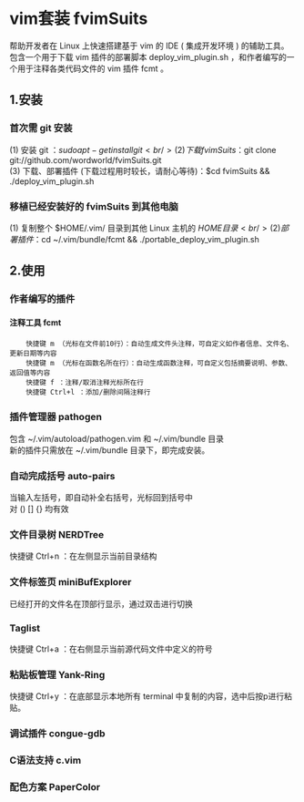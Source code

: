vim套装 fvimSuits
====================
帮助开发者在 Linux 上快速搭建基于 vim 的 IDE ( 集成开发环境 ) 的辅助工具。<br/>
包含一个用于下载 vim 插件的部署脚本 deploy_vim_plugin.sh ，和作者编写的一个用于注释各类代码文件的 vim 插件 fcmt 。

1.安装
--------------------
### 首次需 git 安装
(1) 安装 git		：$sudo apt-get install git <br/>
(2) 下载 fvimSuits	：$git clone git://github.com/wordworld/fvimSuits.git <br/>
(3) 下载、部署插件 (下载过程用时较长，请耐心等待)：$cd fvimSuits && ./deploy_vim_plugin.sh <br/>
### 移植已经安装好的 fvimSuits 到其他电脑
(1) 复制整个 $HOME/.vim/ 目录到其他 Linux 主机的 $HOME 目录 <br/>
(2) 部署插件		：$cd ~/.vim/bundle/fcmt && ./portable_deploy_vim_plugin.sh

2.使用
--------------------
### 作者编写的插件
#### 注释工具 fcmt
		快捷键 m （光标在文件前10行）：自动生成文件头注释，可自定义如作者信息、文件名、更新日期等内容
		快捷键 m （光标在函数名所在行）：自动生成函数注释，可自定义包括摘要说明、参数、返回值等内容
		快捷键 f ：注释/取消注释光标所在行
		快捷键 Ctrl+l ：添加/删除间隔注释行

### 插件管理器 pathogen
包含 ~/.vim/autoload/pathogen.vim 和 ~/.vim/bundle 目录 <br/>
新的插件只需放在 ~/.vim/bundle 目录下，即完成安装。

### 自动完成括号 auto-pairs
当输入左括号，即自动补全右括号，光标回到括号中 <br/>
对 () [] {} 均有效

### 文件目录树 NERDTree
快捷键 Ctrl+n ：在左侧显示当前目录结构

### 文件标签页 miniBufExplorer
已经打开的文件名在顶部行显示，通过双击进行切换

### Taglist
快捷键 Ctrl+a ：在右侧显示当前源代码文件中定义的符号

### 粘贴板管理 Yank-Ring
快捷键 Ctrl+y ：在底部显示本地所有 terminal 中复制的内容，选中后按p进行粘贴。

### 调试插件 congue-gdb

### C语法支持 c.vim

### 配色方案 PaperColor

